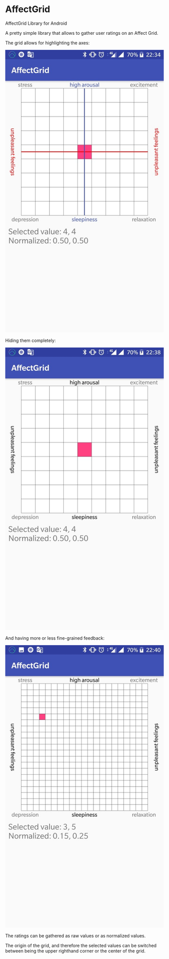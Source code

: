 # AffectGrid
AffectGrid Library for Android

A pretty simple library that allows to gather user ratings on an Affect Grid.

The grid allows for highlighting the axes:

![In-app screenshot of Affect Grid with Axes Highlighted](screenshots/1.jpg?raw=false "Grid with Axes Highlighted")

Hiding them completely:

![In-app screenshot of Affect Grid with Axes Hidden](screenshots/2.jpg?raw=false "Grid with Axes Hidden")

And having more or less fine-grained feedback:

![In-app screenshot of Affect Grid sized 20 by 20](screenshots/3.jpg?raw=false "21x21 grid.")

The ratings can be gathered as raw values or as normalized values. 

The origin of the grid, and therefore the selected values can be switched between being the upper righthand corner or the center of the grid.
